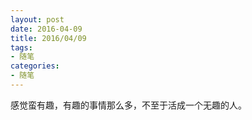 ```yaml
---
layout: post
date: 2016-04-09
title: 2016/04/09
tags:
- 随笔
categories: 
- 随笔
---
```

感觉蛮有趣，有趣的事情那么多，不至于活成一个无趣的人。  
